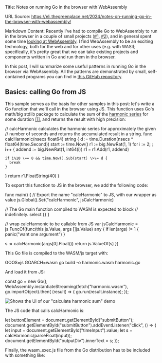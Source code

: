 Title: Notes on running Go in the browser with WebAssembly

URL Source: https://eli.thegreenplace.net/2024/notes-on-running-go-in-the-browser-with-webassembly/

Markdown Content:
Recently I've had to compile Go to WebAssembly to run in the browser in a couple of small projects ([#1](https://eliben.github.io/go-sudoku/), [#2](https://eliben.github.io/go-sentencepiece/)), and in general spent some time [looking at WebAssembly](https://eli.thegreenplace.net/tag/webassembly). I find WebAssembly to be an exciting technology, both for the web and for other uses (e.g. with WASI); specifically, it's pretty great that we can take existing projects and components written in Go and run them in the browser.

In this post, I will summarize some useful patterns in running Go in the browser via WebAssembly. All the patterns are demonstrated by small, self-contained programs you can find in [this GitHub repository](https://github.com/eliben/code-for-blog/tree/main/2024/go-wasm-js-cookbook).

Basics: calling Go from JS
--------------------------

This sample serves as the basis for other samples in this post: let's write a Go function that we'll call in the browser using JS. This function uses Go's math/big stdlib package to calculate the sum of the [harmonic series](https://en.wikipedia.org/wiki/Harmonic_series_/(mathematics/)) for some duration [\[1\]](https://eli.thegreenplace.net/2024/notes-on-running-go-in-the-browser-with-webassembly/#footnote-1), and returns the result with high precision:

// calcHarmonic calculates the harmonic series for approximately the given
// number of seconds and returns the accumulated result in a string.
func calcHarmonic(nsecs float64) string {
  d := time.Duration(nsecs \* float64(time.Second))
  start := time.Now()
  r1 := big.NewRat(1, 1)
  for i := 2; ; i++ {
    addend := big.NewRat(1, int64(i))
    r1 \= r1.Add(r1, addend)

    if i%10 \== 0 && time.Now().Sub(start) \>\= d {
      break
    }
  }
  return r1.FloatString(40)
}

To export this function to JS in the browser, we add the following code:

func main() {
  // Export the name "calcHarmonic" to JS, with our wrapper as value
  js.Global().Set("calcHarmonic", jsCalcHarmonic)

  // The Go main function compiled to WASM is expected to block
  // indefinitely.
  select {}
}

// wrap calcHarmonic to be callable from JS
var jsCalcHarmonic \= js.FuncOf(func(this js.Value, args \[\]js.Value) any {
  if len(args) != 1 {
    panic("want one argument")
  }

  s := calcHarmonic(args\[0\].Float())
  return js.ValueOf(s)
})

This Go file is compiled to the WASM/js target with:

GOOS=js GOARCH=wasm go build -o harmonic.wasm harmonic.go

And load it from JS:

const go \= new Go();
WebAssembly.instantiateStreaming(fetch("harmonic.wasm"), go.importObject).then(
    (result) \=\> {
        go.run(result.instance);
    });

![Shows the UI of our "calculate harmonic sum" demo](https://eli.thegreenplace.net/images/2024/calc-harmonic-ui2.png)

The JS code that calls calcHarmonic is:

let buttonElement \= document.getElementById("submitButton");
document.getElementById("submitButton").addEventListener("click", () \=\> {
    let input \= document.getElementById("timeInput").value;
    let s \= calcHarmonic(parseFloat(input));
    document.getElementById("outputDiv").innerText \= s;
});

Finally, the wasm\_exec.js file from the Go distribution has to be included with something like:

<script src\="wasm\_exec.js"\></script\>

The easiest way to obtain this file is download it from the Go project's GitHub mirror (for the same Go version your Go code is compiled with); this is handled by the Makefile in our sample project:

wasm\_exec.js:
  wget https://raw.githubusercontent.com/golang/go/release-branch.go1.22/misc/wasm/wasm\_exec.js

This is the basic recipe for invoking Go from JS in the browser: the Go code is platform-agnostic and presents some API and all the glue logic is done in JS. The next samples show some variations on this basic scheme.

[Link to the full code for this sample](https://github.com/eliben/code-for-blog/tree/main/2024/go-wasm-js-cookbook/basic-call-go-from-js).

DOM manipulation from Go
------------------------

In the previous example, Go implemented the calcHarmonic function, but the rest of the program's logic was in JS - setting up an event listener for a button click, updating output, etc.

We can move more of the code to Go, if we want. The calcHarmonic remains unchanged, but our main function in Go becomes:

func main() {
  doc := js.Global().Get("document")
  buttonElement := doc.Call("getElementById", "submitButton")
  inputElement := doc.Call("getElementById", "timeInput")
  outputElement := doc.Call("getElementById", "outputDiv")

  buttonElement.Call("addEventListener", "click", js.FuncOf(
    func(this js.Value, args \[\]js.Value) any {
      input := inputElement.Get("value")
      inputFloat, err := strconv.ParseFloat(input.String(), 64)
      if err != nil {
        log.Println(err)
        return nil
      }
      s := calcHarmonic(inputFloat)
      outputElement.Set("innerText", s)
      return nil
    }))

  select {}
}

We obtain JS values from the js.Global() context and can call functions or set attributes on them. If you squint, this looks very similar to JS code, but written in Go-ish.

This code sample demonstrates some useful capabilities of DOM manipulation in Go:

*   Adding event listeners on DOM elements, with Go callbacks
*   Getting values from DOM elements
*   Setting attributes on DOM elements

The only code JS remaining in our index.html is the WebAssembly loader:

const go \= new Go();
WebAssembly.instantiateStreaming(fetch("harmonic.wasm"), go.importObject).then(
    (result) \=\> {
        go.run(result.instance);
    });

All the rest is done in Go! [Link to the full code for this sample](https://github.com/eliben/code-for-blog/tree/main/2024/go-wasm-js-cookbook/dom-in-go).

For a more full-featured sample, check out [this directory](https://github.com/eliben/code-for-blog/tree/main/2024/go-wasm-js-cookbook/go-canvas-gameoflife). It implements a simple Game of Life running in the browser, entirely in Go. All the game logic, canvas manipulation and event management is done in Go; here too, the only JS code in the project is the few lines used to load the WebAssembly module.

![Game of Life screenshot](https://eli.thegreenplace.net/images/2024/gameoflife-go-wasm.png)

I personally prefer keeping the UI logic in JS, but if you're interested in Go purity all the way - it's definitely feasible.

Using TinyGo as an alternative compiler
---------------------------------------

The Go compiler's support for WebAssembly is pretty good these days, but there's a small snag that may be important to users: the entire Go runtime is compiled into the WASM binary. On my machine, the .wasm files produced for the sample Go code weigh in at around 2.5 MiB, which will take some time to load in the browser - especially on slow connections [\[2\]](https://eli.thegreenplace.net/2024/notes-on-running-go-in-the-browser-with-webassembly/#footnote-2).

There's an alternative: [TinyGo](https://tinygo.org/) is a Go toolchain "for small places", specializing in embedded controllers; the same considerations apply to WASM. The TinyGo runtime is lightweight compared to Go, and the binaries are about 1/4 the size. Not everything is perfect with TinyGo, though: compilation is much slower, and the resulting code is a bit slower as well. Finally, TinyGo has [some limitations](https://tinygo.org/docs/reference/lang-support/stdlib/) that make stdlib packages that rely on reflection not work; this can be painful when interacting with JS because encoding/json relies on reflection - so you may need to look for an alternative JSON package.

The [dom-in-go sample directory](https://github.com/eliben/code-for-blog/tree/main/2024/go-wasm-js-cookbook/dom-in-go) also shows how to build the project with TinyGo; take a look at the Makefile. Note that TinyGo has its own wasm\_exec.js support file - it won't work with the one taken from the standard Go distribution; the Makefile handles this too.

Keeping the main thread free: WebAssembly in a web worker
---------------------------------------------------------

If we come back to the original sample and run the calculation for some non-trivial amount of time (say, 2 seconds or more) - you may notice something: the page appears "frozen" while the calculation is running. You can't interact with the UI in any way, can't select text with the mouse; if you try to add periodic console.log printouts or some spinner animation - nothing will show until calcHarmonic returns with the result.

This is the expected behavior for JS when it calls a blocking, CPU-intensive function! Let's revisit the code again:

 let buttonElement \= document.getElementById("submitButton");
 document.getElementById("submitButton").addEventListener("click", () \=\> {
     let input \= document.getElementById("timeInput").value;
     let s \= calcHarmonic(parseFloat(input));     document.getElementById("outputDiv").innerText \= s;
 });

The highlighted line will block the main thread for 2+ seconds, but the main thread in JS is also used for all the UI interaction. This is one of the most common manifestations of [function coloring problem](https://eli.thegreenplace.net/2018/go-hits-the-concurrency-nail-right-on-the-head/) - blocking is problematic. Luckily, all modern browsers support _Web Workers_ - isolated threads that can execute concurrently.

It's not hard to make web workers work with WebAssembly, which is what our next demo shows. The main HTML file includes, in addition to the UI logic:

const worker \= new Worker("worker.js");
worker.onmessage \= ({ data }) \=\> {
    let { action, payload } \= data;
    switch (action) {
        case "log":
            console.log(\`worker.log: ${payload}\`);
            break;
        case "result":
            resultReady(payload);
            break;
        default:
            console.error(\`Unknown action: ${action}\`);
    }
};

Where worker.js is:

importScripts("wasm\_exec.js");
console.log("Worker is running");

// Load the WASM module with Go code.
const go \= new Go();
WebAssembly.instantiateStreaming(fetch("harmonic.wasm"), go.importObject).then(
    (result) \=\> {
        go.run(result.instance);
        console.log("Worker loaded WASM module");
    }).catch((err) \=\> {
        console.error("Worker failed to load WASM module: ", err)
    });

onmessage \= ({ data }) \=\> {
    let { action, payload } \= data;
    postMessage({
        action: "log",
        payload: \`Worker received message ${action}: ${payload}\`,
    });
    switch (action) {
        case "calculate":
            let result \= calcHarmonic(payload);
            postMessage({ action: "result", payload: result });
            break;
        default:
            throw (\`unknown action '${action}'\`);
    }
};

(The Go code remains unchanged.)

We see that the worker does the WebAssembly loading now, meaning that the Go code executes in a separate thread and the UI thread is free to run while the computation is ongoing. This sample adds a spinner that animates until the web worker returns calcHarmonic's answer, to show the effect.

![Shows the UI of our "calculate harmonic sum" demo with a spinner](https://eli.thegreenplace.net/images/2024/calc-harmonic-spinner.png)

[Link to the full code for this sample](https://github.com/eliben/code-for-blog/tree/main/2024/go-wasm-js-cookbook/go-in-web-worker).

* * *

[\[1\]](https://eli.thegreenplace.net/2024/notes-on-running-go-in-the-browser-with-webassembly/#footnote-reference-1)

The harmonic series is known to diverge, but _very slowly_. You need over 200 million elements to get to the sum of 20, etc. (see [A004080](https://oeis.org/A004080)).

[\[2\]](https://eli.thegreenplace.net/2024/notes-on-running-go-in-the-browser-with-webassembly/#footnote-reference-2)

There are some additional mitigations we can explore, like compressing the WASM binary. This is outside the scope of this post, and it applies to the TinyGo output as well.
